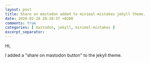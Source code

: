 ```yaml
---
layout: post
title: Share on mastodon added to minimal-mistakes jekyll theme. 
date: 2020-02-28 20:20:37 +0200
comments: true
categories: [ mastodon, jekyll, minimal-mistakes ] 
excerpt_separator: 
---
```


Hi,

I added a "share on mastodon button" to the jekyll theme.
